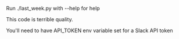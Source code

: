 Run ./last_week.py with --help for help

This code is terrible quality.

You'll need to have API_TOKEN env variable set for a Slack API token
